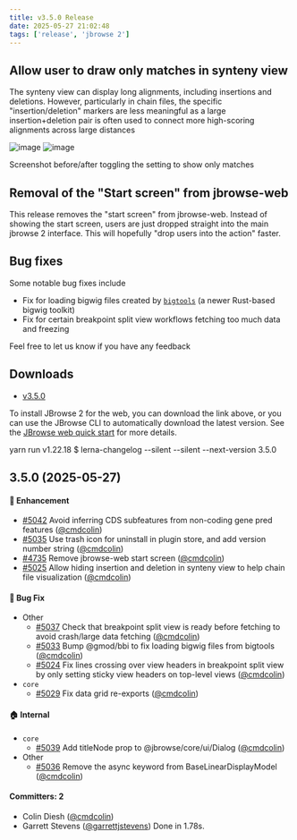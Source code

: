 ```yaml
---
title: v3.5.0 Release
date: 2025-05-27 21:02:48
tags: ['release', 'jbrowse 2']
---
```


## Allow user to draw only matches in synteny view

The synteny view can display long alignments, including insertions and
deletions. However, particularly in chain files, the specific
"insertion/deletion" markers are less meaningful as a large insertion+deletion
pair is often used to connect more high-scoring alignments across large
distances

![image](https://github.com/user-attachments/assets/5bd75f3f-1675-4642-8395-48ba7b4a0738)
![image](https://github.com/user-attachments/assets/d7f5a058-6b4a-4cb2-98ce-94785db2df14)

Screenshot before/after toggling the setting to show only matches

## Removal of the "Start screen" from jbrowse-web

This release removes the "start screen" from jbrowse-web. Instead of showing the
start screen, users are just dropped straight into the main jbrowse 2 interface.
This will hopefully "drop users into the action" faster.

## Bug fixes

Some notable bug fixes include

- Fix for loading bigwig files created by
  [`bigtools`](https://github.com/jackh726/bigtools) (a newer Rust-based bigwig
  toolkit)
- Fix for certain breakpoint split view workflows fetching too much data and
  freezing

Feel free to let us know if you have any feedback

## Downloads

- [v3.5.0](https://github.com/GMOD/jbrowse-components/releases/tag/v3.5.0)

To install JBrowse 2 for the web, you can download the link above, or you can
use the JBrowse CLI to automatically download the latest version. See the
[JBrowse web quick start](https://jbrowse.org/jb2/docs/quickstart_web) for more
details.

yarn run v1.22.18 $ lerna-changelog --silent --silent --next-version 3.5.0

## 3.5.0 (2025-05-27)

#### :rocket: Enhancement

- [#5042](https://github.com/GMOD/jbrowse-components/pull/5042) Avoid inferring
  CDS subfeatures from non-coding gene pred features
  ([@cmdcolin](https://github.com/cmdcolin))
- [#5035](https://github.com/GMOD/jbrowse-components/pull/5035) Use trash icon
  for uninstall in plugin store, and add version number string
  ([@cmdcolin](https://github.com/cmdcolin))
- [#4735](https://github.com/GMOD/jbrowse-components/pull/4735) Remove
  jbrowse-web start screen ([@cmdcolin](https://github.com/cmdcolin))
- [#5025](https://github.com/GMOD/jbrowse-components/pull/5025) Allow hiding
  insertion and deletion in synteny view to help chain file visualization
  ([@cmdcolin](https://github.com/cmdcolin))

#### :bug: Bug Fix

- Other
  - [#5037](https://github.com/GMOD/jbrowse-components/pull/5037) Check that
    breakpoint split view is ready before fetching to avoid crash/large data
    fetching ([@cmdcolin](https://github.com/cmdcolin))
  - [#5033](https://github.com/GMOD/jbrowse-components/pull/5033) Bump @gmod/bbi
    to fix loading bigwig files from bigtools
    ([@cmdcolin](https://github.com/cmdcolin))
  - [#5024](https://github.com/GMOD/jbrowse-components/pull/5024) Fix lines
    crossing over view headers in breakpoint split view by only setting sticky
    view headers on top-level views ([@cmdcolin](https://github.com/cmdcolin))
- `core`
  - [#5029](https://github.com/GMOD/jbrowse-components/pull/5029) Fix data grid
    re-exports ([@cmdcolin](https://github.com/cmdcolin))

#### :house: Internal

- `core`
  - [#5039](https://github.com/GMOD/jbrowse-components/pull/5039) Add titleNode
    prop to @jbrowse/core/ui/Dialog ([@cmdcolin](https://github.com/cmdcolin))
- Other
  - [#5036](https://github.com/GMOD/jbrowse-components/pull/5036) Remove the
    async keyword from BaseLinearDisplayModel
    ([@cmdcolin](https://github.com/cmdcolin))

#### Committers: 2

- Colin Diesh ([@cmdcolin](https://github.com/cmdcolin))
- Garrett Stevens ([@garrettjstevens](https://github.com/garrettjstevens)) Done
  in 1.78s.
